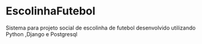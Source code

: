 # EscolinhaFutebol
Sistema para projeto social de escolinha de futebol desenvolvido utilizando Python ,Django e Postgresql
